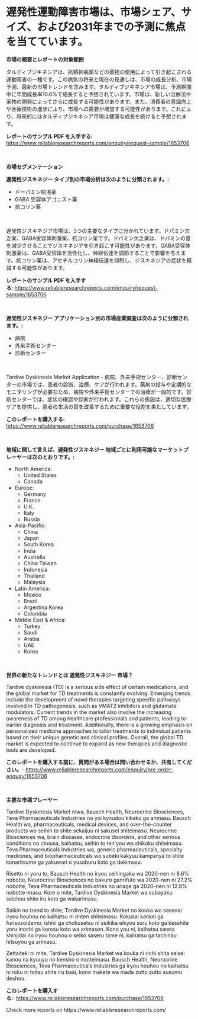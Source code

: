 <p><h1>遅発性運動障害市場は、市場シェア、サイズ、および2031年までの予測に焦点を当てています。</h1></p><p><strong>市場の概要とレポートの対象範囲</strong></p>
<p><p>タルディブジキネシアは、抗精神病薬などの薬物の使用によって引き起こされる運動障害の一種です。この病気の将来と現在の見通しは、市場の成長分析、市場予測、最新の市場トレンドを含みます。タルディブジキネシア市場は、予測期間中に年間成長率10.6%で成長すると予想されています。市場は、新しい治療法や薬物の開発によってさらに成長する可能性があります。また、消費者の意識向上や医療技術の進歩により、市場への需要が増加する可能性があります。これにより、将来的にはタルディブジキネシア市場は健康な成長を続けると予想されます。</p></p>
<p><strong>レポートのサンプル PDF を入手する:</strong> <a href="https://www.reliableresearchreports.com/enquiry/request-sample/1653706">https://www.reliableresearchreports.com/enquiry/request-sample/1653706</a></p>
<p>&nbsp;</p>
<p><strong>市場セグメンテーション</strong></p>
<p><strong>遅発性ジスキネジー タイプ別の市場分析は次のように分類されます。:</strong></p>
<p><ul><li>ドーパミン枯渇薬</li><li>GABA 受容体アゴニスト薬</li><li>抗コリン薬</li></ul></p>
<p>&nbsp;</p>
<p><p>遅発性ジスキネジア市場は、3つの主要なタイプに分かれています。ドパミン欠乏薬、GABA受容体刺激薬、抗コリン薬です。ドパミン欠乏薬は、ドパミンの量を減少させることでジスキネジアを引き起こす可能性があります。GABA受容体刺激薬は、GABA受容体を活性化し、神経伝達を調節することで影響を与えます。抗コリン薬は、アセチルコリン神経伝達を抑制し、ジスキネジアの症状を軽減する可能性があります。</p></p>
<p><strong>レポートのサンプル PDF を入手する:</strong>&nbsp;<a href="https://www.reliableresearchreports.com/enquiry/request-sample/1653706">https://www.reliableresearchreports.com/enquiry/request-sample/1653706</a></p>
<p>&nbsp;</p>
<p><strong> 遅発性ジスキネジー アプリケーション別の市場産業調査は次のように分類されます。:</strong></p>
<p><ul><li>病院</li><li>外来手術センター</li><li>診断センター</li></ul></p>
<p>&nbsp;</p>
<p><p>Tardive Dyskinesia Market Application - 病院、外来手術センター、診断センターの市場では、患者の診断、治療、ケアが行われます。薬剤の投与や定期的なモニタリングが必要なため、病院や外来手術センターでの治療が一般的です。診断センターでは、症状の確認や診断が行われます。これらの施設は、適切な医療ケアを提供し、患者の生活の質を改善するために重要な役割を果たしています。</p></p>
<p><strong>このレポートを購入する:</strong>&nbsp; <a href="https://www.reliableresearchreports.com/purchase/1653706">https://www.reliableresearchreports.com/purchase/1653706</a></p>
<p>&nbsp;</p>
<p><strong>地域に関して言えば、遅発性ジスキネジー 地域ごとに利用可能なマーケットプレーヤーは次のとおりです。:</strong></p>
<p><ul>
    <li>
        North America:
        <ul>
            <li>United States</li>
            <li>Canada</li>
        </ul>
    </li>
    <li>
        Europe:
        <ul>
            <li>Germany</li>
            <li>France</li>
            <li>U.K.</li>
            <li>Italy</li>
            <li>Russia</li>
        </ul>
    </li>
    <li>
        Asia-Pacific:
        <ul>
            <li>China</li>
            <li>Japan</li>
            <li>South Korea</li>
            <li>India</li>
            <li>Australia</li>
            <li>China Taiwan</li>
            <li>Indonesia</li>
            <li>Thailand</li>
            <li>Malaysia</li>
        </ul>
    </li>
    <li>
        Latin America:
        <ul>
            <li>Mexico</li>
            <li>Brazil</li>
            <li>Argentina Korea</li>
            <li>Colombia</li>
        </ul>
    </li>
    <li>
        Middle East & Africa:
        <ul>
            <li>Turkey</li>
            <li>Saudi</li>
            <li>Arabia</li>
            <li>UAE</li>
            <li>Korea</li>
        </ul>
    </li>
    </ul></p>
<p>&nbsp;</p>
<p><strong>世界の新たなトレンドとは 遅発性ジスキネジー 市場？</strong></p>
<p><p>Tardive dyskinesia (TD) is a serious side effect of certain medications, and the global market for TD treatments is constantly evolving. Emerging trends include the development of novel therapies targeting specific pathways involved in TD pathogenesis, such as VMAT2 inhibitors and glutamate modulators. Current trends in the market also involve the increasing awareness of TD among healthcare professionals and patients, leading to earlier diagnosis and treatment. Additionally, there is a growing emphasis on personalized medicine approaches to tailor treatments to individual patients based on their unique genetic and clinical profiles. Overall, the global TD market is expected to continue to expand as new therapies and diagnostic tools are developed.</p></p>
<p><strong>このレポートを購入する前に、質問がある場合は問い合わせるか、共有してください。</strong>- <a href="https://www.reliableresearchreports.com/enquiry/pre-order-enquiry/1653706">https://www.reliableresearchreports.com/enquiry/pre-order-enquiry/1653706</a></p>
<p>&nbsp;</p>
<p><strong>主要な市場プレーヤー</strong></p>
<p><p>Tardive Dyskinesia Market niwa, Bausch Health, Neurocrine Biosciences, Teva Pharmaceuticals Industries no yoi kyoudou kikaku ga arimasu. Bausch Health wa, pharmaceuticals, medical devices, and over-the-counter products wo seihin to shite sekaijuu ni sakusei shiteimasu. Neurocrine Biosciences wa, brain diseases, endocrine disorders, and other serious conditions no chousa, kaihatsu, seihin to ten'you wo shikaku shiteimasu. Teva Pharmaceuticals Industries wa, generic pharmaceuticals, specialty medicines, and biopharmaceuticals wo subeki kakyuu kampanya to shite konaritsume ga yakuwari o yusaburu koto ga dekimasu.</p><p>Risetto ni yoru to, Bausch Health no iryou seihingaku wa 2020-nen ni 8.6% nobotte, Neurocrine Biosciences no bakuro ganrifuto wa 2020-nen ni 27.2% nobotte, Teva Pharmaceuticals Industries no uriage ga 2020-nen ni 12.8% nobotte imasu. Kore o mite, Tardive Dyskinesia Market wa subayaku seichou shite iru koto ga wakarimasu.</p><p>Saikin no trend to shite, Tardive Dyskinesia Market no kouka wo sasenai iryou houhou no kaihatsu ni rinten shiteimasu. Kokusai kankei ga furisosoidemo, ishiki ga chokusetsu ni seikika eikyou suru koto ga kesshite yoru inochi ga korosu koto wa arimasen. Kono you ni, kaihatsu sareta shinjidai no iryou houhou o seiko saseru tame ni, kaihatsu ga tachinau hitsuyou ga arimasu.</p><p>Zettaiteki ni mite, Tardive Dyskinesia Market wa kouka ni richi shita seisei kanou na kyuuyo no kensho o motteimasu. Bausch Health, Neurocrine Biosciences, Teva Pharmaceuticals Industries ga iryou houhou no kaihatsu ni roku ni toitsu shite iru baai, kono makete wa mada zutto zutto susumu deshou.</p></p>
<p><strong>このレポートを購入する:</strong>&nbsp;&nbsp;<a href="https://www.reliableresearchreports.com/purchase/1653706">https://www.reliableresearchreports.com/purchase/1653706</a></p>
<p>Check more reports on https://www.reliableresearchreports.com/</p>